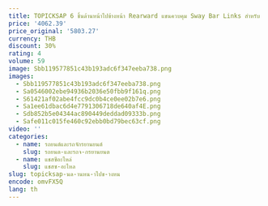 ```yaml
---
title: TOPICKSAP 6 ชิ้นด้านหน้าไปข้างหน้า Rearward แขนควบคุม Sway Bar Links สําหรับ BMW E60 525i 528i 530i M5 2004 - 2007 2008 2009-2010
price: '4062.39'
price_original: '5803.27'
currency: THB
discount: 30%
rating: 4
volume: 59
image: Sbb119577851c43b193adc6f347eeba738.png
images:
  - Sbb119577851c43b193adc6f347eeba738.png
  - Sa0546002ebe94936b2036e50fbb9f161q.png
  - S61421af02abe4fcc9dc0b4ce0ee02b7e6.png
  - Sa1ee61dbac6d4e7791306718de640af4E.png
  - Sdb852b5e04344ac890449deddad09333b.png
  - Safe011c015fe460c92ebb0bd79bec63cf.png
video: ''
categories:
  - name: รถยนต์และรถจักรยานยนต์
    slug: รถยนต-และรถจ-กรยานยนต
  - name: แชสซีอะไหล่
    slug: แชสซ-อะไหล
slug: topicksap-นด-านหน-าไปข-างหน
encode: omvFX5Q
lang: th
---
```

  